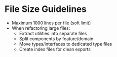 # File Size Guidelines
- Maximum 1000 lines per file (soft limit)
- When refactoring large files:
  - Extract utilities into separate files
  - Split components by feature/domain
  - Move types/interfaces to dedicated type files
  - Create index files for clean exports